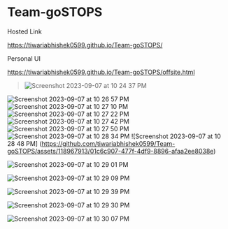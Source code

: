 # Team-goSTOPS
>
Hosted Link
>
https://tiwariabhishek0599.github.io/Team-goSTOPS/

Personal UI
>
https://tiwariabhishek0599.github.io/Team-goSTOPS/offsite.html
>
>
>![Screenshot 2023-09-07 at 10 24 37 PM](https://github.com/tiwariabhishek0599/Team-goSTOPS/assets/118967913/051cf342-b367-4245-83f8-292c6209d631)
>
![Screenshot 2023-09-07 at 10 26 57 PM](https://github.com/tiwariabhishek0599/Team-goSTOPS/assets/118967913/e1096631-0587-4296-b7d6-fc51e79a2432)
![Screenshot 2023-09-07 at 10 27 10 PM](https://github.com/tiwariabhishek0599/Team-goSTOPS/assets/118967913/5514bfe3-45d9-4a7a-9b14-306c16d434f5)
![Screenshot 2023-09-07 at 10 27 22 PM](https://github.com/tiwariabhishek0599/Team-goSTOPS/assets/118967913/8b06d53d-99f6-4060-9bc8-2dd03238fd7d)
![Screenshot 2023-09-07 at 10 27 42 PM](https://github.com/tiwariabhishek0599/Team-goSTOPS/assets/118967913/d4a6da94-4f09-41ba-8451-5a4744d042dd)
![Screenshot 2023-09-07 at 10 27 50 PM](https://github.com/tiwariabhishek0599/Team-goSTOPS/assets/118967913/7046ac0e-38be-4f36-94af-1e5fd805e715)
![Screenshot 2023-09-07 at 10 28 34 PM](https://github.com/tiwariabhishek0599/Team-goSTOPS/assets/118967913/441511f2-5e01-4b89-86bc-66eb6dc6fa96)
![Screenshot 2023-09-07 at 10 28 48 PM]
(https://github.com/tiwariabhishek0599/Team-goSTOPS/assets/118967913/01c6c907-477f-4df9-8896-afaa2ee8038e)

![Screenshot 2023-09-07 at 10 29 01 PM](https://github.com/tiwariabhishek0599/Team-goSTOPS/assets/118967913/d3d96ed8-a984-4c0a-9e9c-316016d9ed3f)

![Screenshot 2023-09-07 at 10 29 09 PM](https://github.com/tiwariabhishek0599/Team-goSTOPS/assets/118967913/1de83bc7-816b-48ab-9941-0685714cfe5d)

![Screenshot 2023-09-07 at 10 29 39 PM](https://github.com/tiwariabhishek0599/Team-goSTOPS/assets/118967913/79ef44cf-586d-4ba0-a83b-9016a08ab2dc)

![Screenshot 2023-09-07 at 10 29 30 PM](https://github.com/tiwariabhishek0599/Team-goSTOPS/assets/118967913/8924eab3-dca0-45ea-a2f0-79d3d20c5083)

![Screenshot 2023-09-07 at 10 30 07 PM](https://github.com/tiwariabhishek0599/Team-goSTOPS/assets/118967913/7f31e553-06c1-4631-953a-27610100fa8b)



